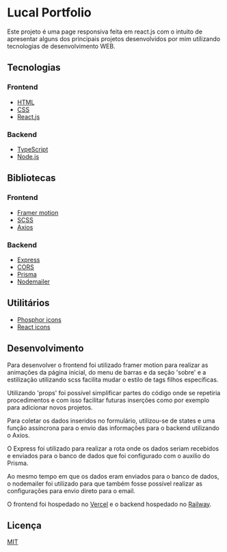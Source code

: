 # Lucal Portfolio

Este projeto é uma page responsiva feita em react.js com o intuito de apresentar alguns dos principais projetos desenvolvidos por mim utilizando tecnologias de desenvolvimento WEB.

## Tecnologias

### Frontend
- [HTML](https://www.w3schools.com/html/)
- [CSS](https://www.w3schools.com/css/)
- [React.js](https://pt-br.reactjs.org/)

### Backend
- [TypeScript](https://www.typescriptlang.org/)
- [Node.js](https://nodejs.org/en/)

## Bibliotecas

### Frontend
- [Framer motion](https://www.framer.com/motion/)
- [SCSS](https://sass-lang.com/)
- [Axios](https://axios-http.com/ptbr/docs/intro)

### Backend
- [Express](https://expressjs.com/pt-br/)
- [CORS](https://developer.mozilla.org/pt-BR/docs/Web/HTTP/CORS)
- [Prisma](https://www.prisma.io/)
- [Nodemailer](https://nodemailer.com/about/)

## Utilitários
- [Phosphor icons](https://phosphoricons.com/)
- [React icons](https://react-icons.github.io/react-icons)

## Desenvolvimento

  Para desenvolver o frontend foi utilizado framer motion para realizar as animações da página inicial, do menu de barras e da seção 'sobre' e a estilização utilizando scss facilita mudar o estilo de tags filhos específicas.

Utilizando 'props' foi possível simplificar partes do código onde se repetiria procedimentos e com isso facilitar futuras inserções como por exemplo para adicionar novos projetos.

Para coletar os dados inseridos no formulário, utilizou-se de states e uma função assíncrona para o envio das informações para o backend utilizando o Axios.

O Express foi utilizado para realizar a rota onde os dados seriam recebidos e enviados para o banco de dados que foi configurado com o auxilio do Prisma.

Ao mesmo tempo em que os dados eram enviados para o banco de dados, o nodemailer foi utilizado para que também fosse possível realizar as configurações para envio direto para o email.

O frontend foi hospedado no [Vercel](https://vercel.com/) e o backend hospedado no [Railway](https://railway.app/).


## Licença
[MIT](https://choosealicense.com/licenses/mit/)
